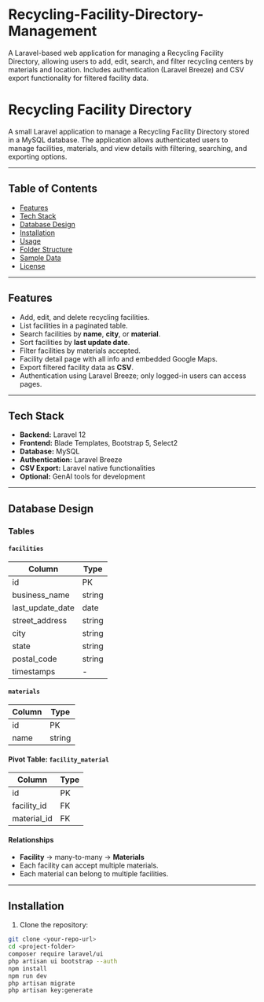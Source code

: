 # Recycling-Facility-Directory-Management
A Laravel-based web application for managing a Recycling Facility Directory, allowing users to add, edit, search, and filter recycling centers by materials and location. Includes authentication (Laravel Breeze) and CSV export functionality for filtered facility data.
# Recycling Facility Directory

A small Laravel application to manage a Recycling Facility Directory stored in a MySQL database. The application allows authenticated users to manage facilities, materials, and view details with filtering, searching, and exporting options.

---

## Table of Contents

- [Features](#features)  
- [Tech Stack](#tech-stack)  
- [Database Design](#database-design)  
- [Installation](#installation)  
- [Usage](#usage)  
- [Folder Structure](#folder-structure)  
- [Sample Data](#sample-data)  
- [License](#license)  

---

## Features

- Add, edit, and delete recycling facilities.  
- List facilities in a paginated table.  
- Search facilities by **name**, **city**, or **material**.  
- Sort facilities by **last update date**.  
- Filter facilities by materials accepted.  
- Facility detail page with all info and embedded Google Maps.  
- Export filtered facility data as **CSV**.  
- Authentication using Laravel Breeze; only logged-in users can access pages.

---

## Tech Stack

- **Backend:** Laravel 12  
- **Frontend:** Blade Templates, Bootstrap 5, Select2  
- **Database:** MySQL  
- **Authentication:** Laravel Breeze  
- **CSV Export:** Laravel native functionalities  
- **Optional:** GenAI tools for development  

---

## Database Design

### Tables

#### `facilities`

| Column           | Type    |
|-----------------|---------|
| id              | PK      |
| business_name   | string  |
| last_update_date| date    |
| street_address  | string  |
| city            | string  |
| state           | string  |
| postal_code     | string  |
| timestamps      | -       |

#### `materials`

| Column | Type   |
|--------|--------|
| id     | PK     |
| name   | string |

#### Pivot Table: `facility_material`

| Column      | Type     |
|-------------|----------|
| id          | PK       |
| facility_id | FK       |
| material_id | FK       |

#### Relationships

- **Facility** → many-to-many → **Materials**  
- Each facility can accept multiple materials.  
- Each material can belong to multiple facilities.

---

## Installation

1. Clone the repository:  

```bash
git clone <your-repo-url>
cd <project-folder>
composer require laravel/ui
php artisan ui bootstrap --auth
npm install
npm run dev
php artisan migrate
php artisan key:generate



